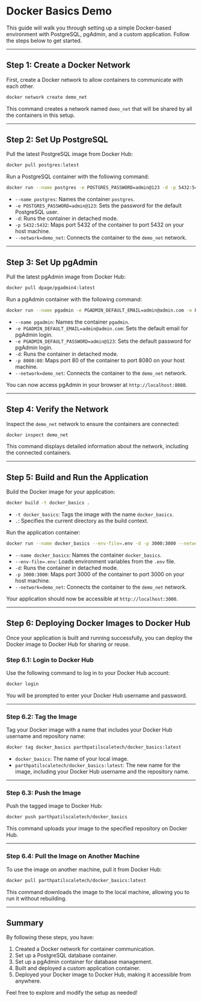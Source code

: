 # Docker Basics Demo

This guide will walk you through setting up a simple Docker-based environment with PostgreSQL, pgAdmin, and a custom application. Follow the steps below to get started.

---

## Step 1: Create a Docker Network

First, create a Docker network to allow containers to communicate with each other.

```bash
docker network create demo_net
```

This command creates a network named `demo_net` that will be shared by all the containers in this setup.

---

## Step 2: Set Up PostgreSQL

Pull the latest PostgreSQL image from Docker Hub:

```bash
docker pull postgres:latest
```

Run a PostgreSQL container with the following command:

```bash
docker run --name postgres -e POSTGRES_PASSWORD=admin@123 -d -p 5432:5432 --network=demo_net postgres
```

- `--name postgres`: Names the container `postgres`.
- `-e POSTGRES_PASSWORD=admin@123`: Sets the password for the default PostgreSQL user.
- `-d`: Runs the container in detached mode.
- `-p 5432:5432`: Maps port 5432 of the container to port 5432 on your host machine.
- `--network=demo_net`: Connects the container to the `demo_net` network.

---

## Step 3: Set Up pgAdmin

Pull the latest pgAdmin image from Docker Hub:

```bash
docker pull dpage/pgadmin4:latest
```

Run a pgAdmin container with the following command:

```bash
docker run --name pgadmin -e PGADMIN_DEFAULT_EMAIL=admin@admin.com -e PGADMIN_DEFAULT_PASSWORD=admin@123 -d -p 8080:80 --network=demo_net dpage/pgadmin4
```

- `--name pgadmin`: Names the container `pgadmin`.
- `-e PGADMIN_DEFAULT_EMAIL=admin@admin.com`: Sets the default email for pgAdmin login.
- `-e PGADMIN_DEFAULT_PASSWORD=admin@123`: Sets the default password for pgAdmin login.
- `-d`: Runs the container in detached mode.
- `-p 8080:80`: Maps port 80 of the container to port 8080 on your host machine.
- `--network=demo_net`: Connects the container to the `demo_net` network.

You can now access pgAdmin in your browser at `http://localhost:8080`.

---

## Step 4: Verify the Network

Inspect the `demo_net` network to ensure the containers are connected:

```bash
docker inspect demo_net
```

This command displays detailed information about the network, including the connected containers.

---

## Step 5: Build and Run the Application

Build the Docker image for your application:

```bash
docker build -t docker_basics .
```

- `-t docker_basics`: Tags the image with the name `docker_basics`.
- `.`: Specifies the current directory as the build context.

Run the application container:

```bash
docker run --name docker_basics --env-file=.env -d -p 3000:3000 --network=demo_net docker_basics
```

- `--name docker_basics`: Names the container `docker_basics`.
- `--env-file=.env`: Loads environment variables from the `.env` file.
- `-d`: Runs the container in detached mode.
- `-p 3000:3000`: Maps port 3000 of the container to port 3000 on your host machine.
- `--network=demo_net`: Connects the container to the `demo_net` network.

Your application should now be accessible at `http://localhost:3000`.

---

## Step 6: Deploying Docker Images to Docker Hub

Once your application is built and running successfully, you can deploy the Docker image to Docker Hub for sharing or reuse.

### Step 6.1: Login to Docker Hub

Use the following command to log in to your Docker Hub account:

```bash
docker login
```

You will be prompted to enter your Docker Hub username and password.

---

### Step 6.2: Tag the Image

Tag your Docker image with a name that includes your Docker Hub username and repository name:

```bash
docker tag docker_basics parthpatilscaletech/docker_basics:latest
```

- `docker_basics`: The name of your local image.
- `parthpatilscaletech/docker_basics:latest`: The new name for the image, including your Docker Hub username and the repository name.

---

### Step 6.3: Push the Image

Push the tagged image to Docker Hub:

```bash
docker push parthpatilscaletech/docker_basics
```

This command uploads your image to the specified repository on Docker Hub.

---

### Step 6.4: Pull the Image on Another Machine

To use the image on another machine, pull it from Docker Hub:

```bash
docker pull parthpatilscaletech/docker_basics:latest
```

This command downloads the image to the local machine, allowing you to run it without rebuilding.

---

## Summary

By following these steps, you have:

1. Created a Docker network for container communication.
2. Set up a PostgreSQL database container.
3. Set up a pgAdmin container for database management.
4. Built and deployed a custom application container.
5. Deployed your Docker image to Docker Hub, making it accessible from anywhere.

Feel free to explore and modify the setup as needed!
